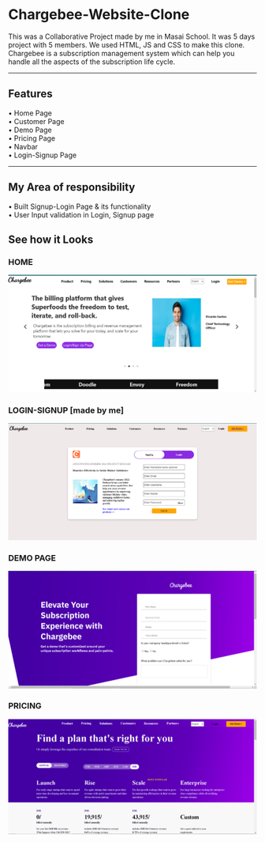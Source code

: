 # Chargebee-Website-Clone


This was a Collaborative Project made by me in Masai School. It was 5 days project with 5 members. We used HTML, JS and CSS to make this clone.
Chargebee is a subscription management
system which can help you handle all the
aspects of the subscription life cycle.

<hr>

<h2>Features</h2>

• Home Page <br>
• Customer Page <br>
• Demo Page <br>
• Pricing Page <br>
• Navbar <br>
• Login-Signup Page <br>

<hr>
<h2>My Area of responsibility</h2>

• Built Signup-Login Page & its functionality <br>
• User Input validation in Login, Signup page <br>



<h2>See how it Looks</h2>
<h3>HOME</h3>
<img src="https://github.com/prateekoctane/Chargebee-Website-Clone/blob/main/homepage.PNG" alt="homepage"/>
<h3>LOGIN-SIGNUP [made by me]</h3>
<img src="https://github.com/prateekoctane/Chargebee-Website-Clone/blob/main/login-signup.PNG" alt="login-signup"/>
<h3>DEMO PAGE</h3>
<img src="https://github.com/prateekoctane/Chargebee-Website-Clone/blob/main/demo.PNG" alt="demo"/>
<h3>PRICING</h3>
<img src="https://github.com/prateekoctane/Chargebee-Website-Clone/blob/main/pricing.PNG" alt="pricing"/>
